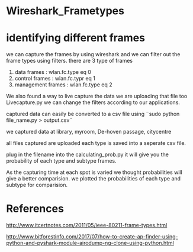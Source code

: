 # Wireshark_Frametypes

# identifying different frames
  we can capture the frames by using wireshark and we can filter out the frame types using filters.
  there are 3 type of frames
  1) data frames       : wlan.fc.type eq 0
  2) control frames    : wlan.fc.typr eq 1
  3) management frames : wlan.fc.type eq 2
  
  We also found a way to live capture the data we are uploading that file too Livecapture.py
  we can change the filters according to our applications.
  
  captured data can easily be converted to a csv file using ¨sudo python file_name.py > output.csv¨
  
  we captured data at library, myroom, De-hoven passage, citycentre
  
  all files captured are uploaded each type is saved into a seperate  csv  file.
  
  plug in the filename into the calculating_prob.py it will give you the probability of each type and subtype frames.
  
  As the capturing time at each spot is varied we thought probabilities will give a better comparision.
  we plotted the probabilities of each type and subtype for comparision.
  
# References

http://www.itcertnotes.com/2011/05/ieee-80211-frame-types.html

http://www.bitforestinfo.com/2017/07/how-to-create-ap-finder-using-python-and-pyshark-module-airodump-ng-clone-using-python.html
